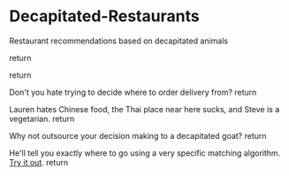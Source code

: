 # Decapitated-Restaurants
Restaurant recommendations based on decapitated animals

  return
  
  return
  
Don't you hate trying to decide where to order delivery from?  return

Lauren hates Chinese food, the Thai place near here sucks, and Steve is a vegetarian.  return

Why not outsource your decision making to a decapitated goat?  return

He'll tell you exactly where to go using a very specific matching algorithm.  [Try it out](104.131.40.84:3000 "Decapitated Restaurants").  return
